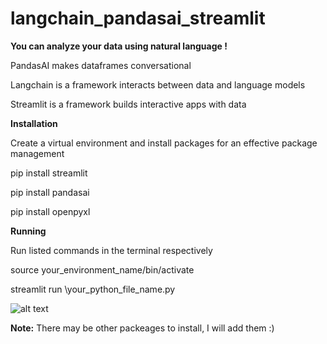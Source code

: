 # langchain_pandasai_streamlit

**You can analyze your data using natural language !**

PandasAI makes dataframes conversational

Langchain is a framework interacts between data and language models

Streamlit is a framework builds interactive apps with data

**Installation**

Create a virtual environment and install packages for an effective package management

pip install streamlit

pip install pandasai

pip install openpyxl

**Running**

Run listed commands in the terminal respectively


source your_environment_name/bin/activate

streamlit run \your_python_file_name.py

![alt text]([http://url/to/img.png](https://github.com/fatma010/langchain_pandasai_streamlit/issues/1))

**Note:** There may be other packeages to install, I will add them :)


